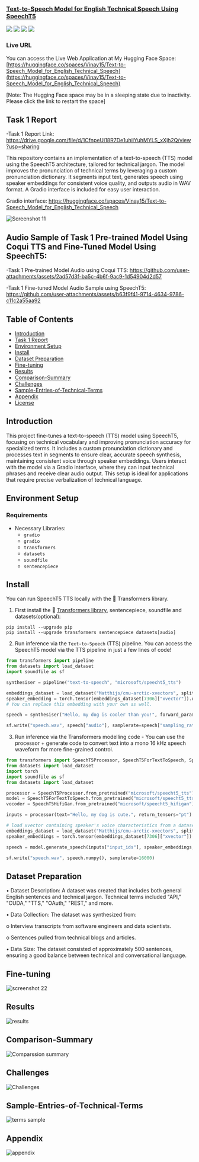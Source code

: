 <h3><a href="">Text-to-Speech Model for English Technical Speech Using SpeechT5</a></h3>
<a href="https://huggingface.co/spaces/Vinay15/Text-to-Speech_Model_for_English_Technical_Speech"><img src="https://img.shields.io/badge/Huggingface-yellow"></a>
<a href="https://www.linkedin.com/in/vinay-hipparge/"><img src="https://img.shields.io/badge/-LinkedIn-blue?style=flat-square&logo=Linkedin&logoColor=white&link=https://www.linkedin.com/in/vinay-hipparge/"></a>
<a href="mailto:vinayhipparge15@gmail.com"><img src="https://img.shields.io/badge/Gmail--informational?style=social&logo=gmail"></a>
<a href="https://colab.research.google.com/drive/1RvkNzRX_OgKK8u_OAy43OczupjXaBpGz?usp=sharing"><img src="https://img.shields.io/badge/Google-Colab-red"></a>

### Live URL
You can access the Live Web Application at My Hugging Face Space: [https://huggingface.co/spaces/Vinay15/Text-to-Speech_Model_for_English_Technical_Speech](https://huggingface.co/spaces/Vinay15/Text-to-Speech_Model_for_English_Technical_Speech)

[Note: The Hugging Face space may be in a sleeping state due to inactivity. Please click the link to restart the space]

## Task 1 Report
-Task 1 Report Link: https://drive.google.com/file/d/1CfnpeUi18R7De1uhilYuhMYLS_xXjh2Q/view?usp=sharing

This repository contains an implementation of a text-to-speech (TTS) model using the SpeechT5 architecture, tailored for technical jargon. The model improves the pronunciation of technical terms by leveraging a custom pronunciation dictionary. It segments input text, generates speech using speaker embeddings for consistent voice quality, and outputs audio in WAV format. A Gradio interface is included for easy user interaction.

Gradio interface: https://huggingface.co/spaces/Vinay15/Text-to-Speech_Model_for_English_Technical_Speech

![Screenshot 11](https://github.com/user-attachments/assets/8a97f209-701c-4b6b-88ac-181e51e0cc6d)



## Audio Sample of Task 1 Pre-trained Model Using Coqui TTS and Fine-Tuned Model Using SpeechT5:

-Task 1 Pre-trained Model Audio using Coqui TTS: https://github.com/user-attachments/assets/2ad57d3f-ba5c-4b6f-9ac9-1d54904d2d57

-Task 1 Fine-tuned Model Audio Sample using SpeechT5: https://github.com/user-attachments/assets/b63f9f41-9714-4634-9786-c11c2a55aa92

## Table of Contents
- [Introduction](#introduction)
- [Task 1 Report](#Task1Report)
- [Environment Setup](#environment-setup)
- [Install](#Install)
- [Dataset Preparation](#DatasetPreparation)
- [Fine-tuning](#Fine-tuning)
- [Results](#Results)
- [Comparison-Summary](#Comparison-Summary)
- [Challenges](#Challenges)
- [Sample-Entries-of-Technical-Terms](#Sample-Entries-of-Technical-Terms)
- [Appendix](#Appendix)
- [License](#license)

## Introduction

This project fine-tunes a text-to-speech (TTS) model using SpeechT5, focusing on technical vocabulary and improving pronunciation accuracy for specialized terms. It includes a custom pronunciation dictionary and processes text in segments to ensure clear, accurate speech synthesis, maintaining consistent voice through speaker embeddings. Users interact with the model via a Gradio interface, where they can input technical phrases and receive clear audio output. This setup is ideal for applications that require precise verbalization of technical language.

## Environment Setup

### Requirements

- Necessary Libraries:
  - `gradio`
  - `gradio`
  - `transformers`
  - `datasets`
  - `soundfile`
  - `sentencepiece`

## Install

You can run SpeechT5 TTS locally with the 🤗 Transformers library.

1. First install the 🤗 [Transformers library](https://github.com/huggingface/transformers), sentencepiece, soundfile and datasets(optional):

```
pip install --upgrade pip
pip install --upgrade transformers sentencepiece datasets[audio]
```

2. Run inference via the `Text-to-Speech` (TTS) pipeline. You can access the SpeechT5 model via the TTS pipeline in just a few lines of code!

```python
from transformers import pipeline
from datasets import load_dataset
import soundfile as sf

synthesiser = pipeline("text-to-speech", "microsoft/speecht5_tts")

embeddings_dataset = load_dataset("Matthijs/cmu-arctic-xvectors", split="validation")
speaker_embedding = torch.tensor(embeddings_dataset[7306]["xvector"]).unsqueeze(0)
# You can replace this embedding with your own as well.

speech = synthesiser("Hello, my dog is cooler than you!", forward_params={"speaker_embeddings": speaker_embedding})

sf.write("speech.wav", speech["audio"], samplerate=speech["sampling_rate"])
```

3. Run inference via the Transformers modelling code - You can use the processor + generate code to convert text into a mono 16 kHz speech waveform for more fine-grained control.

```python
from transformers import SpeechT5Processor, SpeechT5ForTextToSpeech, SpeechT5HifiGan
from datasets import load_dataset
import torch
import soundfile as sf
from datasets import load_dataset

processor = SpeechT5Processor.from_pretrained("microsoft/speecht5_tts")
model = SpeechT5ForTextToSpeech.from_pretrained("microsoft/speecht5_tts")
vocoder = SpeechT5HifiGan.from_pretrained("microsoft/speecht5_hifigan")

inputs = processor(text="Hello, my dog is cute.", return_tensors="pt")

# load xvector containing speaker's voice characteristics from a dataset
embeddings_dataset = load_dataset("Matthijs/cmu-arctic-xvectors", split="validation")
speaker_embeddings = torch.tensor(embeddings_dataset[7306]["xvector"]).unsqueeze(0)

speech = model.generate_speech(inputs["input_ids"], speaker_embeddings, vocoder=vocoder)

sf.write("speech.wav", speech.numpy(), samplerate=16000)
```

## Dataset Preparation

• Dataset Description: A dataset was created that includes both general English
sentences and technical jargon. Technical terms included "API," "CUDA," "TTS,"
"OAuth," "REST," and more.

• Data Collection: The dataset was synthesized from:

o Interview transcripts from software engineers and data scientists.

o Sentences pulled from technical blogs and articles.

• Data Size: The dataset consisted of approximately 500 sentences, ensuring a good
balance between technical and conversational language.


## Fine-tuning

![screenshot 22](https://github.com/user-attachments/assets/a115891a-8064-44c9-9c05-23042d1a93f4)

## Results

![results](https://github.com/user-attachments/assets/96894b15-05b7-489d-8af8-6751d7db572a)

## Comparison-Summary 

![Comparssion summary](https://github.com/user-attachments/assets/7a7030e4-578d-4a68-ae3d-6c860240be36)

## Challenges

![Challenges](https://github.com/user-attachments/assets/a8d880dc-3271-4bc5-8e44-fc2268e9f7d9)

## Sample-Entries-of-Technical-Terms

![terms sample](https://github.com/user-attachments/assets/bd6c0a48-86c5-4c4b-96bd-24b07b300299)

## Appendix

![appendix](https://github.com/user-attachments/assets/5f9819e3-5ac1-476f-8ac8-a5a488f0e7a2)
 

